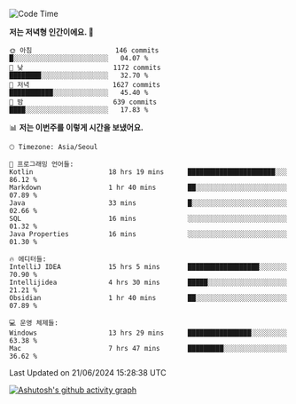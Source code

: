   <!--START_SECTION:waka-->
![Code Time](http://img.shields.io/badge/Code%20Time-383%20hrs%209%20mins-blue)

**저는 저녁형 인간이에요. 🦉** 

```text
🌞 아침                     146 commits         █░░░░░░░░░░░░░░░░░░░░░░░░   04.07 % 
🌆 낮　                     1172 commits        ████████░░░░░░░░░░░░░░░░░   32.70 % 
🌃 저녁                     1627 commits        ███████████░░░░░░░░░░░░░░   45.40 % 
🌙 밤　                     639 commits         ████░░░░░░░░░░░░░░░░░░░░░   17.83 % 
```


📊 **저는 이번주를 이렇게 시간을 보냈어요.** 

```text
🕑︎ Timezone: Asia/Seoul

💬 프로그래밍 언어들: 
Kotlin                   18 hrs 19 mins      ██████████████████████░░░   86.12 % 
Markdown                 1 hr 40 mins        ██░░░░░░░░░░░░░░░░░░░░░░░   07.89 % 
Java                     33 mins             █░░░░░░░░░░░░░░░░░░░░░░░░   02.66 % 
SQL                      16 mins             ░░░░░░░░░░░░░░░░░░░░░░░░░   01.32 % 
Java Properties          16 mins             ░░░░░░░░░░░░░░░░░░░░░░░░░   01.30 % 

🔥 에디터들: 
IntelliJ IDEA            15 hrs 5 mins       ██████████████████░░░░░░░   70.90 % 
Intellijidea             4 hrs 30 mins       █████░░░░░░░░░░░░░░░░░░░░   21.21 % 
Obsidian                 1 hr 40 mins        ██░░░░░░░░░░░░░░░░░░░░░░░   07.89 % 

💻 운영 체제들: 
Windows                  13 hrs 29 mins      ████████████████░░░░░░░░░   63.38 % 
Mac                      7 hrs 47 mins       █████████░░░░░░░░░░░░░░░░   36.62 % 
```


 Last Updated on 21/06/2024 15:28:38 UTC
<!--END_SECTION:waka-->
[![Ashutosh's github activity graph](https://github-readme-activity-graph.vercel.app/graph?username=mindongeon&bg_color=000000&color=c86496&line=c86496&point=c86496&area=true&hide_border=true)](https://github.com/ashutosh00710/github-readme-activity-graph)
